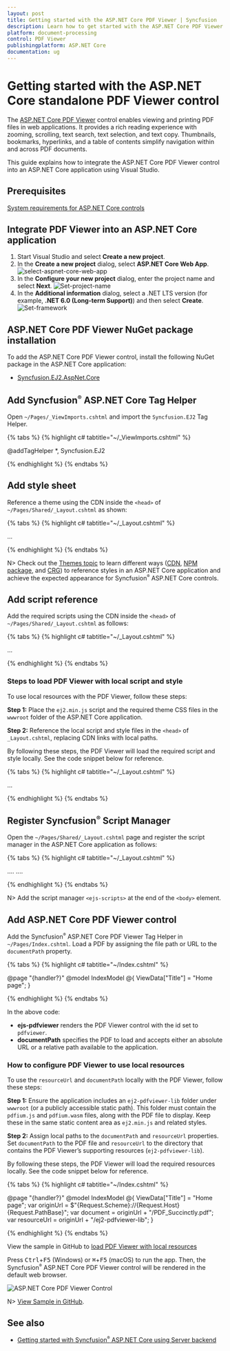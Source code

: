 ```yaml
---
layout: post
title: Getting started with the ASP.NET Core PDF Viewer | Syncfusion
description: Learn how to get started with the ASP.NET Core PDF Viewer control. View, print, search, select text, annotate, and fill forms in PDF files.
platform: document-processing
control: PDF Viewer
publishingplatform: ASP.NET Core
documentation: ug
---
```


# Getting started with the ASP.NET Core standalone PDF Viewer control

The [ASP.NET Core PDF Viewer](https://www.syncfusion.com/pdf-viewer-sdk) control enables viewing and printing PDF files in web applications. It provides a rich reading experience with zooming, scrolling, text search, text selection, and text copy. Thumbnails, bookmarks, hyperlinks, and a table of contents simplify navigation within and across PDF documents.

This guide explains how to integrate the ASP.NET Core PDF Viewer control into an ASP.NET Core application using Visual Studio.

## Prerequisites

[System requirements for ASP.NET Core controls](https://help.syncfusion.com/document-processing/system-requirements)

## Integrate PDF Viewer into an ASP.NET Core application

1. Start Visual Studio and select **Create a new project**.
2. In the **Create a new project** dialog, select **ASP.NET Core Web App**.
![select-aspnet-core-web-app](Core_Images/Select-aspnet-core-project.png)
3. In the **Configure your new project** dialog, enter the project name and select **Next**.
![Set-project-name](Core_Images/Set-project-name.png)
4. In the **Additional information** dialog, select a .NET LTS version (for example, **.NET 6.0 (Long-term Support)**) and then select **Create**.
![Set-framework](Core_Images/additional-info.png)

## ASP.NET Core PDF Viewer NuGet package installation

To add the ASP.NET Core PDF Viewer control, install the following NuGet package in the ASP.NET Core application:

* [Syncfusion.EJ2.AspNet.Core](https://www.nuget.org/packages/Syncfusion.EJ2.AspNet.Core/)

## Add Syncfusion<sup style="font-size:70%">&reg;</sup> ASP.NET Core Tag Helper

Open `~/Pages/_ViewImports.cshtml` and import the `Syncfusion.EJ2` Tag Helper.

{% tabs %}
{% highlight c# tabtitle="~/_ViewImports.cshtml" %}

@addTagHelper *, Syncfusion.EJ2

{% endhighlight %}
{% endtabs %}

## Add style sheet

Reference a theme using the CDN inside the `<head>` of `~/Pages/Shared/_Layout.cshtml` as shown:

{% tabs %}
{% highlight c# tabtitle="~/_Layout.cshtml" %}

<head>
    ...
    <!-- Syncfusion ASP.NET Core controls styles -->
    <link rel="stylesheet" href="https://cdn.syncfusion.com/ej2/{{ site.ej2version }}/fluent.css" />
</head>

{% endhighlight %}
{% endtabs %}

N> Check out the [Themes topic](https://ej2.syncfusion.com/aspnetcore/documentation/appearance/theme) to learn different ways ([CDN](https://ej2.syncfusion.com/aspnetcore/documentation/common/adding-script-references#cdn-reference), [NPM package](https://ej2.syncfusion.com/aspnetcore/documentation/common/adding-script-references#node-package-manager-npm), and [CRG](https://ej2.syncfusion.com/aspnetcore/documentation/common/custom-resource-generator)) to reference styles in an ASP.NET Core application and achieve the expected appearance for Syncfusion<sup style="font-size:70%">&reg;</sup> ASP.NET Core controls.

## Add script reference

Add the required scripts using the CDN inside the `<head>` of `~/Pages/Shared/_Layout.cshtml` as follows:

{% tabs %}
{% highlight c# tabtitle="~/_Layout.cshtml" %}

<head>
    ...
    <!-- Syncfusion ASP.NET Core controls scripts -->
    <script src="https://cdn.syncfusion.com/ej2/{{ site.ej2version }}/dist/ej2.min.js"></script>
</head>

{% endhighlight %}
{% endtabs %}

### Steps to load PDF Viewer with local script and style

To use local resources with the PDF Viewer, follow these steps:

**Step 1:** Place the `ej2.min.js` script and the required theme CSS files in the `wwwroot` folder of the ASP.NET Core application.

**Step 2:** Reference the local script and style files in the `<head>` of `_Layout.cshtml`, replacing CDN links with local paths.

By following these steps, the PDF Viewer will load the required script and style locally. See the code snippet below for reference.

{% tabs %}
{% highlight c# tabtitle="~/_Layout.cshtml" %}

<head>
    ...
    <!-- Syncfusion ASP.NET Core controls styles -->
    <link rel="stylesheet" href="~/material.min.css" />
    <!-- Syncfusion ASP.NET Core controls scripts -->
    <script src="~/ej2.min.js"></script>
</head>

{% endhighlight %}
{% endtabs %}

## Register Syncfusion<sup style="font-size:70%">&reg;</sup> Script Manager

Open the `~/Pages/Shared/_Layout.cshtml` page and register the script manager in the ASP.NET Core application as follows:

{% tabs %}
{% highlight c# tabtitle="~/_Layout.cshtml" %}

<body>
    ....
    ....
    <!-- Syncfusion ASP.NET Core Script Manager -->
    <ejs-scripts></ejs-scripts>
</body>

{% endhighlight %}
{% endtabs %}

N> Add the script manager `<ejs-scripts>` at the end of the `<body>` element.

## Add ASP.NET Core PDF Viewer control

Add the Syncfusion<sup style="font-size:70%">&reg;</sup> ASP.NET Core PDF Viewer Tag Helper in `~/Pages/Index.cshtml`. Load a PDF by assigning the file path or URL to the `documentPath` property.

{% tabs %}
{% highlight c# tabtitle="~/Index.cshtml" %}

@page "{handler?}"
@model IndexModel
@{
    ViewData["Title"] = "Home page";
}

<div class="text-center">
    <ejs-pdfviewer id="pdfviewer" style="height:600px" documentPath="https://cdn.syncfusion.com/content/pdf/pdf-succinctly.pdf">
    </ejs-pdfviewer>
</div>

{% endhighlight %}
{% endtabs %}

In the above code:

- **ejs-pdfviewer** renders the PDF Viewer control with the id set to `pdfviewer`.
- **documentPath** specifies the PDF to load and accepts either an absolute URL or a relative path available to the application.

### How to configure PDF Viewer to use local resources

To use the `resourceUrl` and `documentPath` locally with the PDF Viewer, follow these steps:

**Step 1:** Ensure the application includes an `ej2-pdfviewer-lib` folder under `wwwroot` (or a publicly accessible static path). This folder must contain the `pdfium.js` and `pdfium.wasm` files, along with the PDF file to display. Keep these in the same static content area as `ej2.min.js` and related styles.

**Step 2:** Assign local paths to the `documentPath` and `resourceUrl` properties. Set `documentPath` to the PDF file and `resourceUrl` to the directory that contains the PDF Viewer’s supporting resources (`ej2-pdfviewer-lib`).

By following these steps, the PDF Viewer will load the required resources locally. See the code snippet below for reference.

{% tabs %}
{% highlight c# tabtitle="~/Index.cshtml" %}

@page "{handler?}"
@model IndexModel
@{
    ViewData["Title"] = "Home page";
    var originUrl = $"{Request.Scheme}://{Request.Host}{Request.PathBase}";
    var document = originUrl + "/PDF_Succinctly.pdf";
    var resourceUrl = originUrl + "/ej2-pdfviewer-lib";
}

<div>
    <ejs-pdfviewer id="pdfviewer" style="height:600px" documentPath=@document resourceUrl=@resourceUrl>
    </ejs-pdfviewer>
</div>

{% endhighlight %}
{% endtabs %}

View the sample in GitHub to [load PDF Viewer with local resources](https://github.com/SyncfusionExamples/asp-core-pdf-viewer-examples/tree/master/How%20to/Refer%20resource%20url%20locally)

Press <kbd>Ctrl</kbd>+<kbd>F5</kbd> (Windows) or <kbd>⌘</kbd>+<kbd>F5</kbd> (macOS) to run the app. Then, the Syncfusion<sup style="font-size:70%">&reg;</sup> ASP.NET Core PDF Viewer control will be rendered in the default web browser.

![ASP.NET Core PDF Viewer Control](Core_Images/pdfviewer-control.png)

N> [View Sample in GitHub](https://github.com/SyncfusionExamples/ASP-NET-Core-Getting-Started-Examples/tree/main/PDFViewer/ASP.NET%20Core%20Tag%20Helper%20Examples%20-%20Standalone%20PDF%20Viewer).

## See also

* [Getting started with Syncfusion<sup style="font-size:70%">&reg;</sup> ASP.NET Core using Server backend](https://help.syncfusion.com/document-processing/pdf/pdf-viewer/asp-net-core/getting-started-with-server-backed)